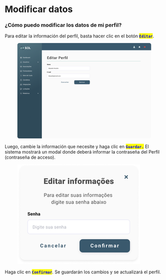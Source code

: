 # Modificar datos

### ¿Cómo puedo modificar los datos de mi perfil?

Para editar la información del perfil, basta hacer clic en el botón <mark style="color:blue;">**`Editar`**</mark>.

<figure><img src="../../../.gitbook/assets/Perfil (1).png" alt=""><figcaption></figcaption></figure>

Luego, cambie la información que necesite y haga clic en <mark style="color:blue;">**`Guardar.`**</mark> El sistema mostrará un modal donde deberá informar la contraseña del Perfil (contraseña de acceso).

<figure><img src="../../../.gitbook/assets/Editar informações.png" alt=""><figcaption></figcaption></figure>

Haga clic en <mark style="color:blue;">**`Confirmar`**</mark>. Se guardarán los cambios y se actualizará el perfil.
